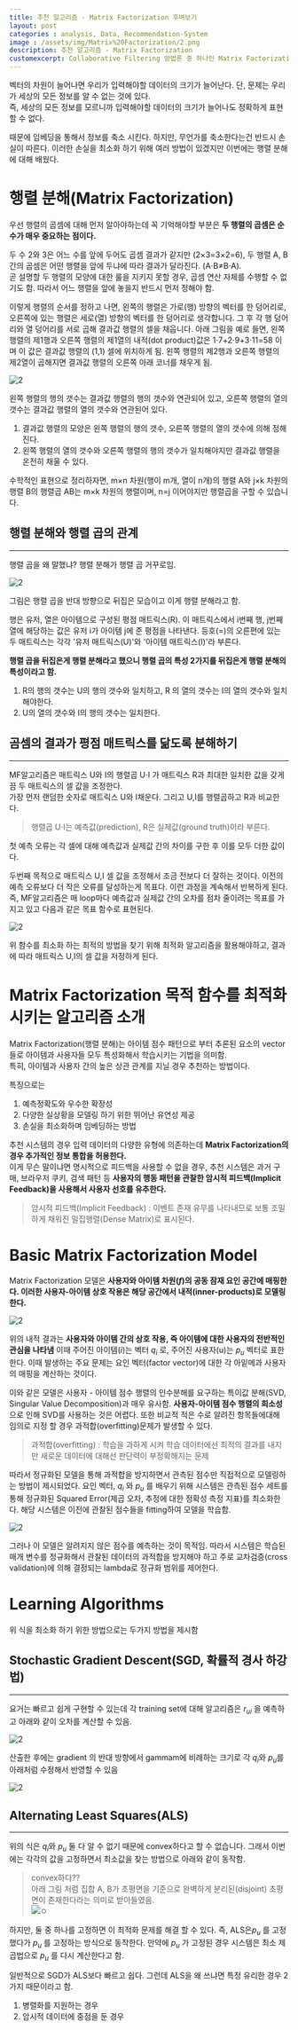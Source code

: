 ```yaml
---
title: 추천 알고리즘 - Matrix Factorization 후벼보기
layout: post   
categories : analysis, Data, Recommendation-System
image : /assets/img/Matrix%20Factorization/2.png
description: 추천 알고리즘 - Matrix Factorization
customexcerpt: Collaborative Filtering 방법론 중 하나인 Matrix Factorization에 대해 소개를 해보려한다.  
---
```



벡터의 차원이 늘어나면 우리가 입력해야할 데이터의 크기가 늘어난다. 단, 문제는 우리가 세상의 모든 정보를 알 수 없는 것에 있다.  
즉, 세상의 모든 정보를 모르니까 입력해야할 데이터의 크기가 늘어나도 정확하게 표현 할 수 없다.

때문에 임베딩을 통해서 정보를 축소 시킨다. 하지만, 무언가를 축소한다는건 반드시 손실이 따른다. 이러한 손실을 최소화 하기 위해 여러 방법이 있겠지만 이번에는 행렬 분해에 대해 배웠다.  

# 행렬 분해(Matrix Factorization)

우선 행렬의 곱셈에 대해 먼저 알아야하는데 꼭 기억해야할 부분은 **두 행렬의 곱셈은 순수가 매우 중요하는 점이다.**  

두 수 2와 3은 어느 수를 앞에 두어도 곱셈 결과가 같지만 (2×3=3×2=6), 두 행렬 A, B 간의 곱셈은 어떤 행렬을 앞에 두냐에 따라 결과가 달라진다. (A⋅B≠B⋅A).   
곧 설명할 두 행렬의 모양에 대한 룰을 지키지 못할 경우, 곱셈 연산 자체를 수행할 수 없기도 함. 따라서 어느 행렬을 앞에 놓을지 반드시 먼저 정해야 함.  


이렇게 행렬의 순서를 정하고 나면, 왼쪽의 행렬은 가로(행) 방향의 벡터를 한 덩어리로, 오른쪽에 있는 행렬은 세로(열) 방향의 벡터를 한 덩어리로 생각합니다. 그 후 각 행 덩어리와 열 덩어리를 서로 곱해 결과값 행렬의 셀을 채웁니다. 아래 그림을 예로 들면, 왼쪽 행렬의 제1행과 오른쪽 행렬의 제1열의 내적(dot product)값은 1⋅7+2⋅9+3⋅11=58 이며 이 값은 결과값 행렬의 (1,1) 셀에 위치하게 됨. 왼쪽 행렬의 제2행과 오른쪽 행렬의 제2열이 곱해지면 결과값 행렬의 오른쪽 아래 코너를 채우게 됨.

![2](https://img1.daumcdn.net/thumb/R1280x0/?scode=mtistory2&fname=https%3A%2F%2Fblog.kakaocdn.net%2Fdn%2FrlOgj%2Fbtrwed9Imnp%2FKcqZqHT143w9Qxk3dUutIK%2Fimg.jpg)

왼쪽 행렬의 행의 갯수는 결과값 행렬의 행의 갯수와 연관되어 있고, 오른쪽 행렬의 열의 갯수는 결과값 행렬의 열의 갯수와 연관된어 있다. 
1. 결과값 행렬의 모양은 왼쪽 행렬의 행의 갯수, 오른쪽 행렬의 열의 갯수에 의해 정해진다.
2. 왼쪽 행렬의 열의 갯수와 오른쪽 행렬의 행의 갯수가 일치해야지만 결과값 행렬을 온전히 채울 수 있다. 

수학적인 표현으로 정리하자면, m×n  차원(행이 m개, 열이 n개)의 행렬 A와 j×k 차원의 행렬 B의 행렬곱 AB는 m×k 차원의 행렬이며, n=j 이어야지만 행렬곱을 구할 수 있습니다.  

## 행렬 분해와 행렬 곱의 관계
----
행렬 곱을 왜 말했냐? 행렬 분해가 행렬 곱 거꾸로임.

![2](https://img1.daumcdn.net/thumb/R1280x0/?scode=mtistory2&fname=https%3A%2F%2Fblog.kakaocdn.net%2Fdn%2FbqisEV%2FbtrwT1f9nxL%2Fnmt1SDZ9h0TS3QykYUOWy0%2Fimg.png)

그림은 행렬 곱을 반대 방향으로 뒤집은 모습이고 이게 행렬 분해라고 함.

행은 유저, 열은 아이템으로 구성된 평점 매트릭스(R). 이 매트릭스에서 i번째 행, j번째 열에 해당하는 값은 유저 i가 아이템 j에 준 평점을 나타낸다. 등호(=)의 오른편에 있는 두 매트릭스는 각각 '유저 매트릭스(U)'와 '아이템 매트릭스(I)'라 부른다.

**행렬 곱을 뒤집은게 행렬 분해라고 했으니 행렬 곱의 특성 2가지를 뒤집은게 행렬 분해의 특성이라고 함.**

1. R의 행의 갯수는 U의 행의 갯수와 일치하고, R 의 열의 갯수는 I의 열의 갯수와 일치해야한다.
2. U의 열의 갯수와 I의 행의 갯수는 일치한다.
   
## 곰셈의 결과가 평점 매트릭스를 닮도록 분해하기
----

MF알고리즘은 매트릭스 U와 I의 행렬곱 U⋅I 가 매트릭스 R과 최대한 일치한 값을 갖게끔 두 매트릭스의 셀 값을 조정한다.   
가장 먼저 랜덤한 숫자로 매트릭스 U와 I채운다. 그리고 U,I를 행렬곱하고 R과 비교한다.  
> 행렬곱 U⋅I는 예측값(prediction), R은 실제값(ground truth)이라 부른다.  

첫 예측 오류는 각 셀에 대해 예측값과 실제값 간의 차이를 구한 후 이를 모두 더한 값이다.

두번째 목적으로 매트릭스 U,I 셀 값을 조정해서 조금 전보다 더 잘하는 것이다. 이전의 예측 오류보다 더 작은 오류를 달성하는게 목표다. 이런 과정을 계속해서 반복하게 된다.  
즉, MF알고리즘은 매 loop마다 예측값과 실제값 간의 오차를 점차 줄이려는 목표를 가지고 있고 다음과 같은 목표 함수로 표현된다.

![2](/assets/img/Matrix%20Factorization/2.png)  

위 함수를 최소화 하는 최적의 방법을 찾기 위해 최적화 알고리즘을 활용해야하고, 결과에 따라 매트릭스 U,I의 셀 값을 저정하게 된다.


# Matrix Factorization 목적 함수를 최적화 시키는 알고리즘 소개

Matrix Factorization(행렬 분해)는 아이템 점수 패턴으로 부터 추론된 요소의 vector들로 아이템과 사용자들 모두 특성화해서 학습시키는 기법을 의미함.  
특히, 아이템과 사용자 간의 높은 상관 관계를 지닐 경우 추천하는 방법이다.  

특징으로는 
1. 예측정확도와 우수한 확장성
2. 다양한 실상황을 모델링 하기 위한 뛰어난 유연성 제공
3. 손실을 최소화하며 임베딩하는 방법

추천 시스템의 경우 입력 데이터의 다양한 유형에 의존하는데 **Matrix Factorization의 경우 추가적인 정보 통합을 허용한다.**  
이게 무슨 말이냐면 명시적으로 피드백을 사용할 수 없을 경우, 추천 시스템은 과거 구매, 브라우저 쿠키, 검색 패턴 등 **사용자의 행동 패턴을 관찰한 암시적 피드백(Implicit Feedback)을 사용해서 사용자 선호를 유추한다.**

> 암시적 피드백(Implicit Feedback) : 이벤트 존재 유무를 나타내므로 보통 조밀하게 채워진 밀집행렬(Dense Matrix)로 표시된다.


# Basic Matrix Factorization Model
Matrix Factorization 모델은 **사용자와 아이템 차원($f$)의 공동 잠재 요인 공간에 매핑한다. 이러한 사용자-아이템 상호 작용은 해당 공간에서 내적(inner-products)로 모델링한다.**  

![2](/assets/img/Matrix%20Factorization/3.png)

위의 내적 결과는 **사용자와 아이템 간의 상호 작용, 즉 아이템에 대한 사용자의 전반적인 관심을 나타냄** 이때 주어진 아이템($i$)는 벡터 $q_{i}$ 로, 주어진 사용자(u)는 $p_{u}$ 벡터로 표한한다. 이때 발생하는 주요 문제는 요인 벡터(factor vector)에 대한 각 아잍메과 사용자의 매핑을 계산하는 것이다.

이와 같은 모델은 사용자 - 아이템 점수 행렬의 인수분해를 요구하는 특이값 분해(SVD, Singular Value Decomposition)과 매우 유사함. **사용자-아이템 점수 행렬의 희소성**으로 인해 SVD를 사용하는 것은 어렵다. 또한 비교적 적은 수로 알려진 항목들에대해 임의로 지정 할 경우 과적합(overfitting)문제가 발생할 수 있다. 

> 과적합(overfitting) : 학습을 과하게 시켜 학습 데이터에선 최적의 결과를 내지만 새로운 데이터에 대해선 판단력이 부정확해지는 문제

따라서 정규화된 모델을 통해 과적합을 방지하면서 관측된 점수만 직접적으로 모델링하는 방법이 제시되었다. 요인 벡터, $q_{i}$ 와 $p_{u}$ 를 배우기 위해 시스템은 관측된 점수 세트를 통해 정규화된 Squared Error(제곱 오차, 추정에 대한 정확성 측정 지표)를 최소화한다. 해당 시스템은 이전에 관찰된 점수들을 fitting하여 모델을 학습함.

![2](/assets/img/Matrix%20Factorization/4.png)

그러나 이 모델은 알려지지 않은 점수를 예측하는 것이 목적임. 따라서 시스템은 학습된 매개 변수를 정규화해서 관찰된 데이터의 과적합을 방지해야 하고 주로 교차검증(cross validation)에 의해 결정되는 lambda로 정규화 범위를 제어한다. 


# Learning Algorithms
위 식을 최소화 하기 위한 방법으로는 두가지 방법을 제시함

## Stochastic Gradient Descent(SGD, 확률적 경사 하강법)
---
요거는 빠르고 쉽게 구현할 수 있는데 각 training set에 대해 알고리즘은 $r_{ui}$ 을 예측하고 아래와 같이 오차를 계산할 수 있음.

![2](/assets/img/Matrix%20Factorization/5.png)

산출한 후에는 gradient 의 반대 방향에서 gammam에 비례하는 크기로 각 $q_i$와 $p_u$를 아래처럼 수정해서 반영할 수 있음


![2](/assets/img/Matrix%20Factorization/6.png)

## Alternating Least Squares(ALS)
----
위의 식은 $q_{i}$와 $p_{u}$ 둘 다 알 수 없기 때문에 convex하다고 할 수 없습니다. 그래서 이번에는 각각의 값을 고정하면서 최소값을 찾는 방법으로 아래와 같이 동작함.
> convex하다??    
> 아래 그림 처럼 집합 A, B가 초평면을 기준으로 완벽하게 분리된(disjoint) 초평면이 존재한다라는 의미로 받아들였음.  
> ![ㅇ](https://img1.daumcdn.net/thumb/R1280x0/?scode=mtistory2&fname=https%3A%2F%2Fblog.kakaocdn.net%2Fdn%2FkJruS%2FbtqDlNwWk6O%2FLVeU6kXZmaFeyCEEtA2g21%2Fimg.png)

하지만, 둘 중 하나를 고정하면 이 최적화 문제를 해결 할 수 있다. 즉, ALS은$p_{u}$  를 고정했다가 $p_{u}$ 를 고정하는 방식으로 동작한다. 만약에 $p_{u}$ 가 고정된 경우 시스템은 최소 제곱법으로 $p_{u}$ 를 다시 계산한다고 함. 

일반적으로 SGD가 ALS보다 빠르고 쉽다. 그런데 ALS을 왜 쓰냐면 특정 유리한 경우 2가지 때문이라고 함.

1. 병렬화를 지원하는 경우
2. 암시적 데이터에 중점을 둔 경우



